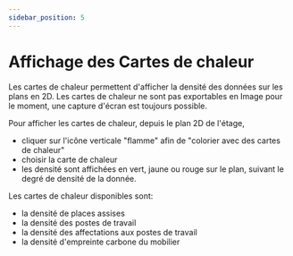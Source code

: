 ```yaml
---
sidebar_position: 5
---
```

# Affichage des Cartes de chaleur

Les cartes de chaleur permettent d'afficher la densité des données sur les plans en 2D.
Les cartes de chaleur ne sont pas exportables en Image pour le moment, une capture d'écran est toujours possible.

Pour afficher les cartes de chaleur, depuis le plan 2D de l'étage,

-   cliquer sur l'icône verticale "flamme" afin de "colorier avec des cartes de chaleur"
-   choisir la carte de chaleur
-   les densité sont affichées en vert, jaune ou rouge sur le plan, suivant le degré de densité de la donnée. 

Les cartes de chaleur disponibles sont:

-   la densité de places assises
-   la densité des postes de travail
-   la densité des affectations aux postes de travail
-   la densité d'empreinte carbone du mobilier